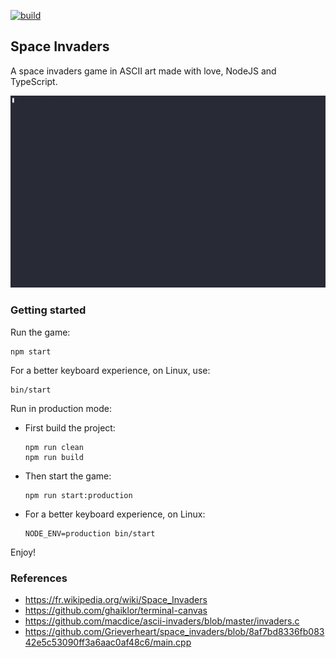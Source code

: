 [![build](https://github.com/NijiDigital/space-invaders-ascii-nodejs/actions/workflows/build.yaml/badge.svg)](https://github.com/NijiDigital/space-invaders-ascii-nodejs/actions/workflows/build.yaml)

## Space Invaders

A space invaders game in ASCII art made with love, NodeJS and TypeScript.

![Space Invaders session](etc/space-invaders-session.gif)

### Getting started

Run the game:

```shell
npm start
```

For a better keyboard experience, on Linux, use:

```shell
bin/start
```

Run in production mode:

- First build the project:

    ```shell
    npm run clean
    npm run build
    ```

- Then start the game:

    ```shell
    npm run start:production
    ```

- For a better keyboard experience, on Linux:

    ```shell
    NODE_ENV=production bin/start
    ```

Enjoy!

### References

- https://fr.wikipedia.org/wiki/Space_Invaders
- https://github.com/ghaiklor/terminal-canvas
- https://github.com/macdice/ascii-invaders/blob/master/invaders.c
- https://github.com/Grieverheart/space_invaders/blob/8af7bd8336fb08342e5c53090ff3a6aac0af48c6/main.cpp
